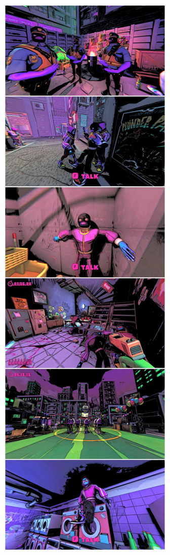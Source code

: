 ![](Screenshots/0.jpg)
![](Screenshots/1.jpg)
![](Screenshots/2.jpg)
![](Screenshots/3.jpg)
![](Screenshots/4.jpg)
![](Screenshots/5.jpg)